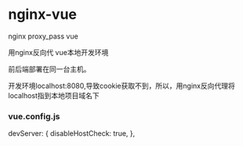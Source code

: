 # nginx-vue
nginx proxy_pass vue

用nginx反向代 vue本地开发环境

前后端部署在同一台主机。

开发环境localhost:8080,导致cookie获取不到，所以，用nginx反向代理将localhost指到本地项目域名下

### vue.config.js
devServer: { 
  disableHostCheck: true, 
},
